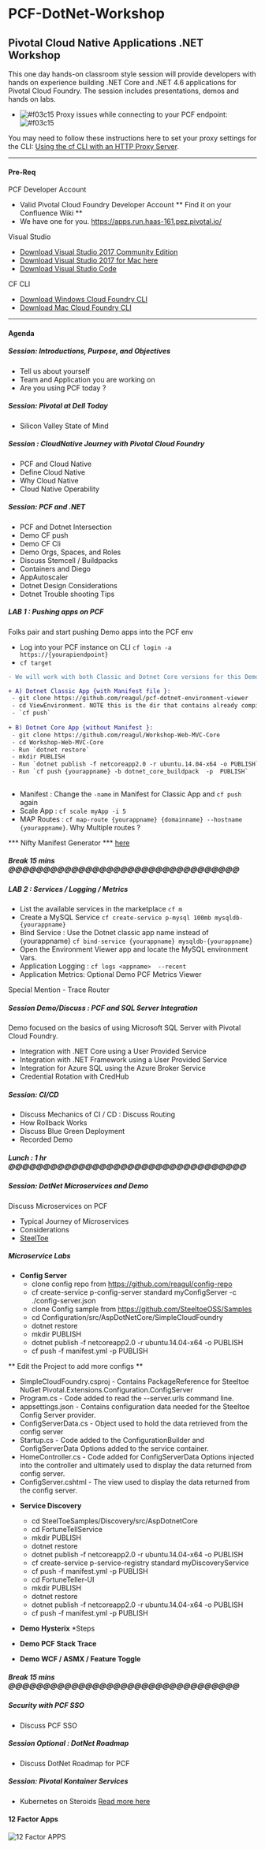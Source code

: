 # PCF-DotNet-Workshop

## Pivotal Cloud Native Applications .NET Workshop
This one day hands-on classroom style session will provide developers with hands on experience building .NET Core and .NET 4.6 applications for Pivotal Cloud Foundry. The session includes presentations, demos and hands on labs.

- ![#f03c15](https://placehold.it/15/f03c15/000000?text=+) Proxy issues while connecting to your PCF endpoint:  ![#f03c15](https://placehold.it/15/f03c15/000000?text=+)

You may need to follow these instructions here to set your proxy settings for the CLI: [Using the cf CLI with an HTTP Proxy Server](https://docs.cloudfoundry.org/cf-cli/http-proxy.html).
- - - 
#### Pre-Req

PCF Developer Account 

- Valid Pivotal Cloud Foundry Developer Account ** Find it on your Confluence Wiki **
- We have one for you. https://apps.run.haas-161.pez.pivotal.io/

Visual Studio 

- [Download Visual Studio 2017 Community Edition](https://www.visualstudio.com/thank-you-downloading-visual-studio/?sku=Community&rel=15)
- [Download Visual Studio 2017 for Mac here ]( https://www.visualstudio.com/vs/visual-studio-mac/ ) 
- [Download Visual Studio Code](https://code.visualstudio.com/?wt.mc_id=vscom_downloads)

CF CLI 
- [Download Windows Cloud Foundry CLI](https://cli.run.pivotal.io/stable?release=windows64&source=github)
- [Download Mac Cloud Foundry CLI](https://cli.run.pivotal.io/stable?release=macosx64-binary&source=github)

- - -
#### Agenda


##### Session: Introductions, Purpose, and Objectives

- Tell us about yourself 
- Team and Application you are working on
- Are you using PCF today ?

##### Session: Pivotal at Dell Today 

- Silicon Valley State of Mind 

##### Session : CloudNative Journey with Pivotal Cloud Foundry
-  PCF and Cloud Native 
-  Define Cloud Native 
-  Why Cloud Native 
- Cloud Native Operability 

##### Session: PCF and .NET

- PCF and Dotnet Intersection 
- Demo CF push 
- Demo CF Cli 
- Demo Orgs, Spaces, and Roles
- Discuss Stemcell / Buildpacks 
- Containers and Diego
- AppAutoscaler
- Dotnet Design Considerations
- Dotnet Trouble shooting Tips
 

##### LAB 1 : Pushing apps on PCF  
Folks pair and start pushing Demo apps into the PCF env 

- Log into your PCF instance on CLI `cf login -a https://{yourapiendpoint}`
- `cf target` 

```diff
- We will work with both Classic and Dotnet Core versions for this Demo.
```
```diff
+ A) Dotnet Classic App {with Manifest file }: 
 - git clone https://github.com/reagul/pcf-dotnet-environment-viewer
 - cd ViewEnvironment. NOTE this is the dir that contains already compiled code for convinience
 - `cf push`
 
+ B) Dotnet Core App {without Manifest }:
 - git clone https://github.com/reagul/Workshop-Web-MVC-Core
 - cd Workshop-Web-MVC-Core
 - Run `dotnet restore`
 - mkdir PUBLISH 
 - Run `dotnet publish -f netcoreapp2.0 -r ubuntu.14.04-x64 -o PUBLISH`
 - Run `cf push {yourappname} -b dotnet_core_buildpack  -p  PUBLISH`
 
 ```
 
- Manifest : Change the `-name` in Manifest for Classic App and `cf push ` again
- Scale App : `cf scale myApp -i 5 `
- MAP Routes : `cf map-route {yourappname} {domainname} --hostname {yourappname}`. Why Multiple routes ?



*** Nifty Manifest Generator *** [here](http://cfmanigen.mybluemix.net/)

##### Break 15 mins @@@@@@@@@@@@@@@@@@@@@@@@@@@@@@@@@

##### LAB 2 : Services / Logging / Metrics 

-  List the available services in the marketplace  `cf m`
- Create a MySQL Service
   `cf create-service p-mysql 100mb mysqldb-{yourappname}`
- Bind Service : Use the Dotnet classic app name instead of  {yourappname} 
   `cf bind-service {yourappname} mysqldb-{yourappname} ` 
- Open the Environment Viewer app and locate the MySQL environment Vars.
-   Application Logging : 
	`cf logs <appname>  --recent`
-   Application Metrics: Optional Demo PCF Metrics Viewer 

Special Mention - Trace Router 

##### Session Demo/Discuss : PCF and SQL Server Integration

Demo focused on the basics of using Microsoft SQL Server with Pivotal Cloud Foundry.

-  Integration with .NET Core using a User Provided Service
-  Integration with .NET Framework using a User Provided Service
-  Integration for Azure SQL using the Azure Broker Service
-  Credential Rotation with CredHub 

##### Session: CI/CD 

- Discuss Mechanics of CI / CD : Discuss Routing 
- How Rollback Works 
- Discuss Blue Green Deployment 
- Recorded Demo 

##### Lunch : 1 hr @@@@@@@@@@@@@@@@@@@@@@@@@@@@@@@@@@


##### Session: DotNet Microservices and Demo 

Discuss Microservices on PCF 

- Typical Journey of Microservices 
- Considerations 
- [SteelToe](www.steeltoe.io)

##### Microservice Labs

-   **Config Server**
    * clone config repo from https://github.com/reagul/config-repo
    * cf create-service p-config-server standard myConfigServer -c ./config-server.json
    * clone Config sample from https://github.com/SteeltoeOSS/Samples
    * cd Configuration/src/AspDotNetCore/SimpleCloudFoundry
    * dotnet restore 
    * mkdir PUBLISH
    * dotnet publish -f netcoreapp2.0 -r ubuntu.14.04-x64 -o PUBLISH
    * cf push -f manifest.yml -p PUBLISH
 
 ** Edit the Project to add more configs ** 
 * SimpleCloudFoundry.csproj - Contains PackageReference for Steeltoe NuGet Pivotal.Extensions.Configuration.ConfigServer
* Program.cs - Code added to read the --server.urls command line.
* appsettings.json - Contains configuration data needed for the Steeltoe Config Server provider.
* ConfigServerData.cs - Object used to hold the data retrieved from the config server
* Startup.cs - Code added to the ConfigurationBuilder and ConfigServerData Options added to the service container.
* HomeController.cs - Code added for ConfigServerData Options injected into the controller and ultimately used to display the data returned from config server.
* ConfigServer.cshtml - The view used to display the data returned from the config server.

    
-   **Service Discovery**
    * cd SteelToeSamples/Discovery/src/AspDotnetCore
    * cd FortuneTellService
    * mkdir PUBLISH
    * dotnet restore
    * dotnet publish -f netcoreapp2.0 -r ubuntu.14.04-x64 -o PUBLISH
    * cf create-service p-service-registry standard myDiscoveryService
    * cf push -f manifest.yml -p PUBLISH
    * cd FortuneTeller-UI
    * mkdir PUBLISH
    * dotnet restore
    * dotnet publish -f netcoreapp2.0 -r ubuntu.14.04-x64 -o PUBLISH
    * cf push -f manifest.yml -p PUBLISH
    
-   **Demo Hysterix**
    *Steps
-   **Demo PCF Stack Trace**
-   **Demo WCF / ASMX / Feature Toggle**

##### Break 15 mins @@@@@@@@@@@@@@@@@@@@@@@@@@@@@@@@@

##### Security with PCF SSO #####

- Discuss PCF SSO 

##### Session Optional : DotNet Roadmap

- Discuss DotNet Roadmap for PCF 

##### Session: Pivotal Kontainer Services 

- Kubernetes on Steroids  [Read more here](https://pivotal.io/pks)

#### 12 Factor Apps ####
![12 Factor APPS](https://github.com/reagul/PCF-DotNet-Workshop/blob/master/documents/12-F.png)
